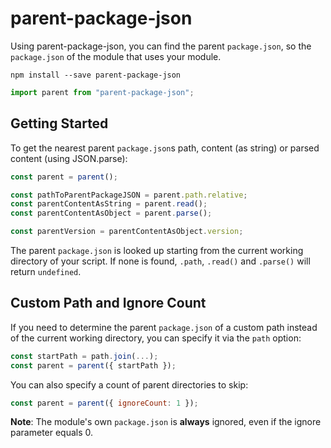 # parent-package-json

Using parent-package-json, you can find the parent `package.json`, so the `package.json` of the module that uses your module.

```shell
npm install --save parent-package-json
```

```javascript
import parent from "parent-package-json";
```

## Getting Started

To get the nearest parent `package.json`s path, content (as string) or parsed content (using JSON.parse):

```javascript
const parent = parent();

const pathToParentPackageJSON = parent.path.relative;
const parentContentAsString = parent.read();
const parentContentAsObject = parent.parse();

const parentVersion = parentContentAsObject.version;
```

The parent `package.json` is looked up starting from the current working directory of your script. If none is found, `.path`, `.read()` and `.parse()` will return `undefined`.

## Custom Path and Ignore Count

If you need to determine the parent `package.json` of a custom path instead of the current working directory, you can specify it via the `path` option:

```javascript
const startPath = path.join(...);
const parent = parent({ startPath });
```

You can also specify a count of parent directories to skip:

```javascript
const parent = parent({ ignoreCount: 1 });
```

**Note**: The module's own `package.json` is **always** ignored, even if the ignore parameter equals 0.
